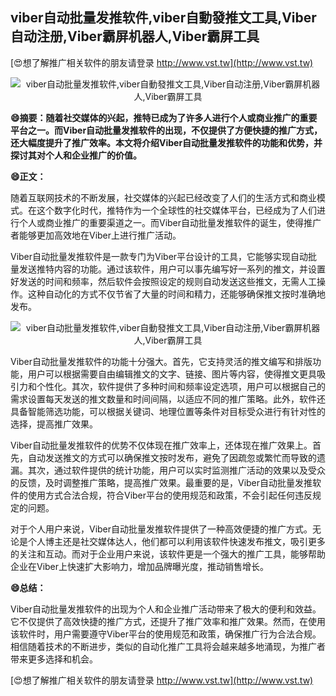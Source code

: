 ## **viber自动批量发推软件,viber自動發推文工具,Viber自动注册,Viber霸屏机器人,Viber霸屏工具**

[😍想了解推广相关软件的朋友请登录 http://www.vst.tw](http://www.vst.tw)

 <center><img src="https://vst.tw/MP4/tuiguang/png/0.png" alt="viber自动批量发推软件,viber自動發推文工具,Viber自动注册,Viber霸屏机器人,Viber霸屏工具"></center>

**😄摘要：随着社交媒体的兴起，推特已成为了许多人进行个人或商业推广的重要平台之一。而Viber自动批量发推软件的出现，不仅提供了方便快捷的推广方式，还大幅度提升了推广效率。本文将介绍Viber自动批量发推软件的功能和优势，并探讨其对个人和企业推广的价值。**

**😄正文：**

随着互联网技术的不断发展，社交媒体的兴起已经改变了人们的生活方式和商业模式。在这个数字化时代，推特作为一个全球性的社交媒体平台，已经成为了人们进行个人或商业推广的重要渠道之一。而Viber自动批量发推软件的诞生，使得推广者能够更加高效地在Viber上进行推广活动。

Viber自动批量发推软件是一款专门为Viber平台设计的工具，它能够实现自动批量发送推特内容的功能。通过该软件，用户可以事先编写好一系列的推文，并设置好发送的时间和频率，然后软件会按照设定的规则自动发送这些推文，无需人工操作。这种自动化的方式不仅节省了大量的时间和精力，还能够确保推文按时准确地发布。

 <center><img src="https://vst.tw/MP4/tuiguang/png/8.png" alt="viber自动批量发推软件,viber自動發推文工具,Viber自动注册,Viber霸屏机器人,Viber霸屏工具"></center>

Viber自动批量发推软件的功能十分强大。首先，它支持灵活的推文编写和排版功能，用户可以根据需要自由编辑推文的文字、链接、图片等内容，使得推文更具吸引力和个性化。其次，软件提供了多种时间和频率设定选项，用户可以根据自己的需求设置每天发送的推文数量和时间间隔，以适应不同的推广策略。此外，软件还具备智能筛选功能，可以根据关键词、地理位置等条件对目标受众进行有针对性的选择，提高推广效果。

Viber自动批量发推软件的优势不仅体现在推广效率上，还体现在推广效果上。首先，自动发送推文的方式可以确保推文按时发布，避免了因疏忽或繁忙而导致的遗漏。其次，通过软件提供的统计功能，用户可以实时监测推广活动的效果以及受众的反馈，及时调整推广策略，提高推广效果。最重要的是，Viber自动批量发推软件的使用方式合法合规，符合Viber平台的使用规范和政策，不会引起任何违反规定的问题。

对于个人用户来说，Viber自动批量发推软件提供了一种高效便捷的推广方式。无论是个人博主还是社交媒体达人，他们都可以利用该软件快速发布推文，吸引更多的关注和互动。而对于企业用户来说，该软件更是一个强大的推广工具，能够帮助企业在Viber上快速扩大影响力，增加品牌曝光度，推动销售增长。

**😄总结：**

Viber自动批量发推软件的出现为个人和企业推广活动带来了极大的便利和效益。它不仅提供了高效快捷的推广方式，还提升了推广效率和推广效果。然而，在使用该软件时，用户需要遵守Viber平台的使用规范和政策，确保推广行为合法合规。相信随着技术的不断进步，类似的自动化推广工具将会越来越多地涌现，为推广者带来更多选择和机会。

[😍想了解推广相关软件的朋友请登录 http://www.vst.tw](http://www.vst.tw)



